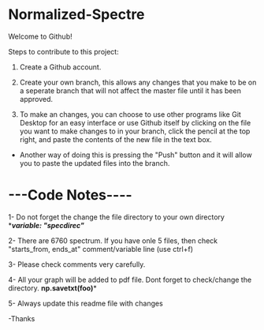 # Normalized-Spectre

Welcome to Github!

Steps to contribute to this project:

1) Create a Github account.

2) Create your own branch, this allows any changes that you make to be on a seperate branch that will not affect the master file until it has been approved. 

3) To make an changes, you can choose to use other programs like Git Desktop for an easy interface or use Github itself by clicking on the file you want to make changes to in your branch, click the pencil at the top right, and paste the contents of the new file in the text box.
  - Another way of doing this is pressing the "Push" button and it will allow you to paste the updated files into the branch.


# ---Code Notes----

1- Do not forget the change the file directory to your own directory
	******variable:  "specdirec"*****
	
2- There are 6760 spectrum. If you have onle 5 files, then check "starts_from, ends_at" comment/variable line (use ctrl+f)

3- Please check comments very carefully.

4- All your graph will be added to pdf file. Dont forget to check/change the directory.
	******np.savetxt(foo)*******
	
5- Always update this readme file with changes

-Thanks


